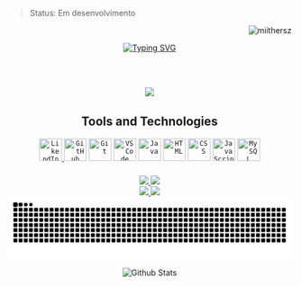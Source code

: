 > Status: Em desenvolvimento

<p align="right"> <img src="https://komarev.com/ghpvc/?username=miithersz&label=Profile%20views&color=0e75b6&style=flat" alt="miithersz" /> </p>

<div align="center">
        <a href="https://git.io/typing-svg">
                <img src="https://readme-typing-svg.herokuapp.com?font=Fira+Code&size=40&duration=2000&pause=1000&color=9B19F7&center=true&vCenter=true&width=1000&lines=Hi%2C+I'm+Gusta+%3Ap;System+Analysis+and+Development+student;Brazilian+Developer;Cat+Lover+%3A3;Animes+%26+Games+%26+Alanzoka+%3C3" alt="Typing SVG" />
        </a>
</div>

<br><br>

<div align="center">
        <a href="https://github.com/miithersz">
                <img height="auto" src="https://readme-jokes.vercel.app/api?theme=dracula"/>
        </a>
</div>

<!-- Badges
github.com/MiiTHeRsZ/ColoredBadges
shields.io
-->

<!-- Icons
devicon.dev
www.vectorlogo.zone
skillicons.dev
-->

<h2 align="center">Tools and Technologies</h2>

<p align="center">
        <a href="https://www.linkedin.com/in/gustavomiithleme/" target="_blank">
                <code><img title="LikendIn" src="https://cdn.jsdelivr.net/gh/devicons/devicon/icons/linkedin/linkedin-original.svg" width=40 height=40 /></code>
        </a>
        <code><img title="GitHub" src="https://cdn.jsdelivr.net/gh/devicons/devicon/icons/github/github-original.svg" width=40 height=40 /></code>
        <code><img title="Git" src="https://cdn.jsdelivr.net/gh/devicons/devicon/icons/git/git-original.svg" width=40 height=40 /></code>
        <code><img title="VSCode" src="https://cdn.jsdelivr.net/gh/devicons/devicon/icons/vscode/vscode-original.svg" width=40 height=40 /></code>
        <code><img title="Java" src="https://cdn.jsdelivr.net/gh/devicons/devicon/icons/java/java-original.svg" width=40 height=40></code>
        <code><img title="HTML" src="https://cdn.jsdelivr.net/gh/devicons/devicon/icons/html5/html5-original.svg" width=40 height=40 /></code>
        <code><img title="CSS" src="https://cdn.jsdelivr.net/gh/devicons/devicon/icons/css3/css3-original.svg" width=40 height=40 /></code>
        <code><img title="JavaScript" src="https://cdn.jsdelivr.net/gh/devicons/devicon/icons/javascript/javascript-original.svg" width=40 height=40 /></code>
        <code><img title="MySQL" src="https://cdn.jsdelivr.net/gh/devicons/devicon/icons/mysql/mysql-original.svg" width=40 height=40 /></code>
</p>



###

<!--
<div align="center">
<a href="https://github.com/miithersz">
<img height="auto" src=""/>
<img height="auto" src=""/>
</a>
</div>
-->

<div align="center">
        <a href="https://github.com/miithersz">
                <img height="180em" src="https://github-readme-stats.vercel.app/api?username=miithersz&include_all_commits=true&count_private=true&show_icons=true&theme=radical"/>
                <img height="180em" src="https://github-readme-stats.vercel.app/api/top-langs/?username=miithersz&layout=compact&theme=radical"/>
        </a>
</div>

<div align="center">
        <a href="https://github.com/miithersz">
                <img height="auto" src="https://streak-stats.demolab.com?user=miithersz&theme=radical"/>
                <img height="auto" src="https://streak-stats.demolab.com?user=miithersz&theme=dracula&mode=weekly"/>
        </a>
</div>

<!--
# Repos

<div align="center">
        <a href="https://github.com/miithersz">
                <img height="auto" src="https://github-readme-stats.vercel.app/api/pin/?username=miithersz&repo=Projeto-Integrador---Jogo-RPG&show_owner=true&theme=radical"/>
                <img height="auto" src="https://github-readme-stats.vercel.app/api/pin/?username=miithersz&repo=Projeto-Integrador---Jogo-RPG&show_owner=true&theme=dracula"/>
        </a>
</div>
-->

<div align="center">
        <a href="https://github.com/miithersz">
                <picture>
                        <source media="(prefers-color-scheme: light)" srcset="https://github.com/miithersz/miithersz/blob/output/github-contribution-grid-snake.svg">
                        <img alt="github-snake" src="https://github.com/miithersz/miithersz/blob/output/github-contribution-grid-snake-dark.svg">
                </picture>
<!--                 <img height="auto" src="https://github.com/miithersz/miithersz/blob/output/github-contribution-grid-snake.svg"/> -->
        </a>
</div>

<p align="center">
        <img src="https://raw.githubusercontent.com/mayhemantt/mayhemantt/Update/svg/Bottom.svg" alt="Github Stats" />
</p>
